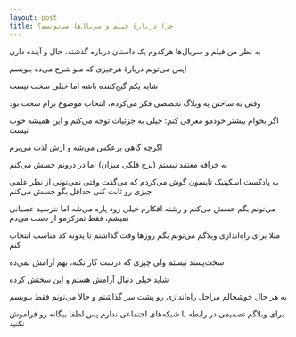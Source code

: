 ```yaml
---
layout: post
title: چرا دربارهٔ فیلم و سریال‌ها می‌نویسم؟
---
```


به نظر من فیلم و سریال‌ها هرکدوم یک داستان درباره گذشته، حال و آینده دارن

پس می‌تونم دربارهٔ هرچیزی که منو شرح می‌ده بنویسم!

شاید یکم گیج‌کننده باشه اما خیلی سخت نیست

وقتی به ساختن یه وبلاگ تخصصی فکر می‌کردم، انتخاب موضوع برام سخت بود

اگر بخوام بیشتر خودمو معرفی کنم: خیلی به جزئیات توجه می‌کنم و این همیشه خوب نیست

اگرچه گاهی برعکس می‌شه و ازش لذت می‌برم

به خرافه معتقد نیستم (برج فلکی میزان) اما در درونم حسش می‌کنم

به پادکست اسکپتیک تایسون گوش می‌کردم که می‌گفت وقتی نمی‌تونی از نظر علمی چیزی رو ثابت کنی حداقل بگو حسش می‌کنم

می‌تونم بگم حسش می‌کنم و رشته افکارم خیلی زود پاره می‌شه اما نترسید عصبانی نمیشم، فقط تمرکزمو از دست می‌دم

مثلا برای راه‌اندازی وبلاگم می‌تونم بگم روزها وقت گذاشتم تا یدونه کد مناسب انتخاب کنم

سخت‌پسند نیستم ولی چیزی که درست کار نکنه، بهم آرامش نمی‌ده

شاید خیلی دنبال آرامش هستم و این سختش کرده

به هر حال خوشحالم مراحل راه‌اندازی رو پشت سر گذاشتم و حالا می‌تونم فقط بنویسم

برای وبلاگم تصمیمی در رابطه با شبکه‌های اجتماعی ندارم پس لطفا بیگانه رو فراموش نکنید
